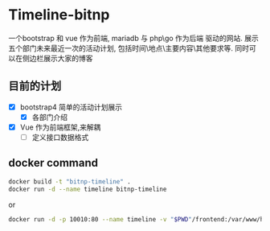 # Timeline-bitnp

一个bootstrap 和 vue 作为前端, mariadb 与 php\go 作为后端 驱动的网站.
展示五个部门未来最近一次的活动计划, 包括时间\地点\主要内容\其他要求等.
同时可以在侧边栏展示大家的博客

## 目前的计划

- [x] bootstrap4 简单的活动计划展示
  - [x] 各部门介绍
- [x] Vue 作为前端框架,来解耦
  - [ ] 定义接口数据格式

## docker command
```bash
docker build -t "bitnp-timeline" .
docker run -d --name timeline bitnp-timeline
```
or
```bash
docker run -d -p 10010:80 --name timeline -v "$PWD"/frontend:/var/www/html php:7.2-apache
```